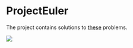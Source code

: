 # ProjectEuler
The project contains solutions to [these](https://projecteuler.net/archives) problems.

<a href="https://codeclimate.com/github/winerar/ProjectEuler/maintainability"><img src="https://api.codeclimate.com/v1/badges/69b9f0a3695cbd01a3ad/maintainability" /></a>
